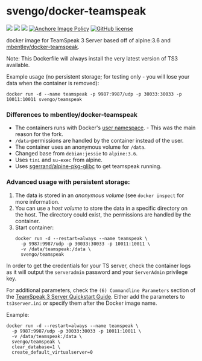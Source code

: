 svengo/docker-teamspeak
==================

[![](https://images.microbadger.com/badges/image/svengo/teamspeak.svg)](https://microbadger.com/images/svengo/teamspeak "Get your own image badge on microbadger.com")
[![](https://images.microbadger.com/badges/version/svengo/teamspeak.svg)](https://microbadger.com/images/svengo/teamspeak "Get your own version badge on microbadger.com")
[![](https://images.microbadger.com/badges/commit/svengo/teamspeak.svg)](https://microbadger.com/images/svengo/teamspeak "Get your own commit badge on microbadger.com")
[![Anchore Image Policy](https://anchore.io/service/badges/policy/dbfa4576ad2c006fc8413ac70c397b1b6588e4ee691d492685f0d6b23cdc9b2d?registry=dockerhub&repository=svengo/teamspeak&tag=3.0.13.8)](https://anchore.io)
[![GitHub license](https://img.shields.io/github/license/svengo/docker-teamspeak.svg)](https://github.com/svengo/docker-teamspeak/blob/master/LICENSE)

docker image for TeamSpeak 3 Server
based off of alpine:3.6 and [mbentley/docker-teamspeak](https://github.com/mbentley/docker-teamspeak).

Note: This Dockerfile will always install the very latest version of TS3 available.

Example usage (no persistent storage; for testing only - you will lose your data when the container is removed):

`docker run -d --name teamspeak -p 9987:9987/udp -p 30033:30033 -p 10011:10011 svengo/teamspeak`

### Differences to mbentley/docker-teamspeak

 - The containers runs with Docker's [user namespace](https://docs.docker.com/engine/security/userns-remap/).  - This was the main reason for the fork.
 - ``/data``-permissions are handled by the container instead of the user.
 - The container uses an anonymous volume for ``/data``.
 - Changed base from ``debian:jessie`` to ``alpine:3.6``.
 - Uses ``tini`` and ``su-exec`` from alpine.
 - Uses [sgerrand/alpine-pkg-glibc](https://github.com/sgerrand/alpine-pkg-glibc) to get teamspeak running.

### Advanced usage with persistent storage:

1. The data is stored in an *anonymous volume* (see ``docker inspect`` for more information. 
2. You can use a *host volume* to store the data in a specific directory on the host. The directory could exist, the permissions are handled by the container.
3.  Start container:
    ```
    docker run -d --restart=always --name teamspeak \
      -p 9987:9987/udp -p 30033:30033 -p 10011:10011 \
      -v /data/teamspeak:/data \
      svengo/teamspeak
    ```

In order to get the credentials for your TS server, check the container logs as it will output the `serveradmin` password and your `ServerAdmin` privilege key.

For additional parameters, check the `(6) Commandline Parameters` section of the [TeamSpeak 3 Server Quickstart Guide](http://media.teamspeak.com/ts3_literature/TeamSpeak%203%20Server%20Quick%20Start.txt).  Either add the parameters to `ts3server.ini` or specify them after the Docker image name.

Example:
```
docker run -d --restart=always --name teamspeak \
  -p 9987:9987/udp -p 30033:30033 -p 10011:10011 \
  -v /data/teamspeak:/data \
  svengo/teamspeak \
  clear_database=1 \
  create_default_virtualserver=0
```
